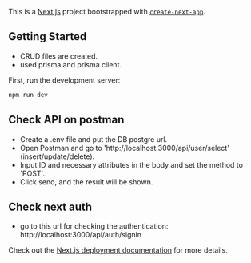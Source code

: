 This is a [Next.js](https://nextjs.org/) project bootstrapped with [`create-next-app`](https://github.com/vercel/next.js/tree/canary/packages/create-next-app).

## Getting Started
- CRUD files are created.
- used prisma and prisma client.

First, run the development server:

```bash
npm run dev
```
## Check API on postman
- Create a .env file and put the DB postgre url.
- Open Postman and go to 'http://localhost:3000/api/user/select' (insert/update/delete).
- Input ID and necessary attributes in the body and set the method to 'POST'.
- Click send, and the result will be shown.

## Check next auth 
- go to this url for checking the authentication: http://localhost:3000/api/auth/signin


Check out the [Next.js deployment documentation](https://nextjs.org/docs/deployment) for more details.
